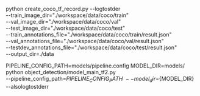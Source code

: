 python create_coco_tf_record.py --logtostder \
--train_image_dir="./workspace/data/coco/train" \
--val_image_dir="./workspace/data/coco/val" \
--test_image_dir="./workspace/data/coco/test" \
--train_annotations_file="./workspace/data/coco/train/result.json" \
--val_annotations_file="./workspace/data/coco/val/result.json" \
--testdev_annotations_file="./workspace/data/coco/test/result.json" \
--output_dir=./data


PIPELINE_CONFIG_PATH=models/pipeline.config
MODEL_DIR=models/
python object_detection/model_main_tf2.py \
    --pipeline_config_path=${PIPELINE_CONFIG_PATH} \
    --model_dir=${MODEL_DIR} \
    --alsologtostderr